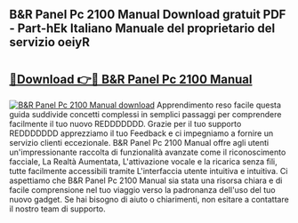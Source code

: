 ## B&R Panel Pc 2100 Manual Download gratuit PDF - Part-hEk Italiano Manuale del proprietario del servizio oeiyR

# <h2><a href="http://dfch1j8.blite.top/?on=B%26R+Panel+Pc+2100+Manual">🔗Download 👉🔴 B&R Panel Pc 2100 Manual</a></h2>

[![B&R Panel Pc 2100 Manual download](https://i.imgur.com/lujVjoI.png)](http://dfch1j8.blite.top/?on=B%26R+Panel+Pc+2100+Manual)
Apprendimento reso facile questa guida suddivide concetti complessi in semplici passaggi per comprendere facilmente il tuo nuovo REDDDDDDD. Grazie per il tuo supporto REDDDDDDD apprezziamo il tuo Feedback e ci impegniamo a fornire un servizio clienti eccezionale. B&R Panel Pc 2100 Manual offre agli utenti un'impressionante raccolta di funzionalità avanzate come il riconoscimento facciale, La Realtà Aumentata, L'attivazione vocale e la ricarica senza fili, tutte facilmente accessibili tramite L'interfaccia utente intuitiva e intuitiva. Ci aspettiamo che B&R Panel Pc 2100 Manual sia stata una risorsa chiara e di facile comprensione nel tuo viaggio verso la padronanza dell'uso del tuo nuovo gadget. Se hai bisogno di aiuto o chiarimenti, non esitare a contattare il nostro team di supporto.
